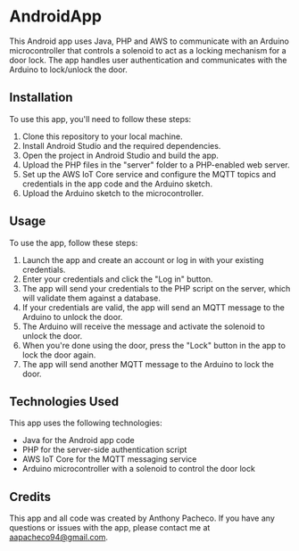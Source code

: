 # AndroidApp
 This Android app uses Java, PHP and AWS to communicate with an Arduino microcontroller that controls a solenoid to act as a locking mechanism for a door lock. The app handles user authentication and communicates with the Arduino to lock/unlock the door.

## Installation
To use this app, you'll need to follow these steps:

1. Clone this repository to your local machine.
2. Install Android Studio and the required dependencies.
3. Open the project in Android Studio and build the app.
4. Upload the PHP files in the "server" folder to a PHP-enabled web server.
5. Set up the AWS IoT Core service and configure the MQTT topics and credentials in the app code and the Arduino sketch.
6. Upload the Arduino sketch to the microcontroller.

## Usage
To use the app, follow these steps:

1. Launch the app and create an account or log in with your existing credentials.
2. Enter your credentials and click the "Log in" button.
3. The app will send your credentials to the PHP script on the server, which will validate them against a database.
4. If your credentials are valid, the app will send an MQTT message to the Arduino to unlock the door.
5. The Arduino will receive the message and activate the solenoid to unlock the door.
6. When you're done using the door, press the "Lock" button in the app to lock the door again.
7. The app will send another MQTT message to the Arduino to lock the door.

## Technologies Used
This app uses the following technologies:

* Java for the Android app code
* PHP for the server-side authentication script
* AWS IoT Core for the MQTT messaging service
* Arduino microcontroller with a solenoid to control the door lock

## Credits
This app and all code was created by Anthony Pacheco. If you have any questions or issues with the app, please contact me at aapacheco94@gmail.com.
